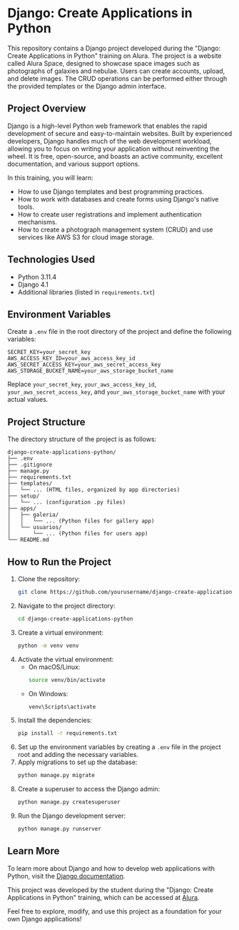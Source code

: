 # Django: Create Applications in Python

This repository contains a Django project developed during the "Django: Create Applications in Python" training on Alura. The project is a website called Alura Space, designed to showcase space images such as photographs of galaxies and nebulae. Users can create accounts, upload, and delete images. The CRUD operations can be performed either through the provided templates or the Django admin interface.

## Project Overview
Django is a high-level Python web framework that enables the rapid development of secure and easy-to-maintain websites. Built by experienced developers, Django handles much of the web development workload, allowing you to focus on writing your application without reinventing the wheel. It is free, open-source, and boasts an active community, excellent documentation, and various support options.

In this training, you will learn:
- How to use Django templates and best programming practices.
- How to work with databases and create forms using Django's native tools.
- How to create user registrations and implement authentication mechanisms.
- How to create a photograph management system (CRUD) and use services like AWS S3 for cloud image storage.

## Technologies Used
- Python 3.11.4
- Django 4.1
- Additional libraries (listed in `requirements.txt`)

## Environment Variables
Create a `.env` file in the root directory of the project and define the following variables:
```
SECRET_KEY=your_secret_key
AWS_ACCESS_KEY_ID=your_aws_access_key_id
AWS_SECRET_ACCESS_KEY=your_aws_secret_access_key
AWS_STORAGE_BUCKET_NAME=your_aws_storage_bucket_name
```

Replace `your_secret_key`, `your_aws_access_key_id`, `your_aws_secret_access_key`, and `your_aws_storage_bucket_name` with your actual values.

## Project Structure
The directory structure of the project is as follows:
```
django-create-applications-python/
├── .env
├── .gitignore
├── manage.py
├── requirements.txt
├── templates/
│   └── ... (HTML files, organized by app directories)
├── setup/
│   └── ... (configuration .py files)
├── apps/
│   ├── galeria/
│   │   └── ... (Python files for gallery app)
│   └── usuarios/
│       └── ... (Python files for users app)
└── README.md
```

## How to Run the Project
1. Clone the repository:
   ```sh
   git clone https://github.com/yourusername/django-create-applications-python.git
   ```
2. Navigate to the project directory:
   ```sh
   cd django-create-applications-python
   ```
3. Create a virtual environment:
   ```sh
   python -m venv venv
   ```
4. Activate the virtual environment:
   - On macOS/Linux:
     ```sh
     source venv/bin/activate
     ```
   - On Windows:
     ```sh
     venv\Scripts\activate
     ```
5. Install the dependencies:
   ```sh
   pip install -r requirements.txt
   ```
6. Set up the environment variables by creating a `.env` file in the project root and adding the necessary variables.
7. Apply migrations to set up the database:
   ```sh
   python manage.py migrate
   ```
8. Create a superuser to access the Django admin:
   ```sh
   python manage.py createsuperuser
   ```
9. Run the Django development server:
   ```sh
   python manage.py runserver
   ```

## Learn More
To learn more about Django and how to develop web applications with Python, visit the [Django documentation](https://docs.djangoproject.com/).

This project was developed by the student during the "Django: Create Applications in Python" training, which can be accessed at [Alura](https://cursos.alura.com.br/formacao-django).

Feel free to explore, modify, and use this project as a foundation for your own Django applications!
